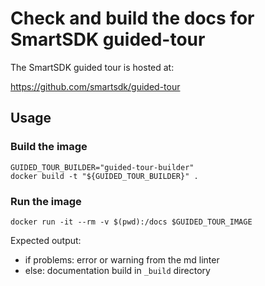 # Check and build the docs for SmartSDK guided-tour

The SmartSDK guided tour is hosted at:

https://github.com/smartsdk/guided-tour

## Usage

### Build the image

``` shell
GUIDED_TOUR_BUILDER="guided-tour-builder"
docker build -t "${GUIDED_TOUR_BUILDER}" .
```

### Run the image

``` shell
docker run -it --rm -v $(pwd):/docs $GUIDED_TOUR_IMAGE
```

Expected output:

- if problems: error or warning from the md linter
- else: documentation build in `_build` directory
